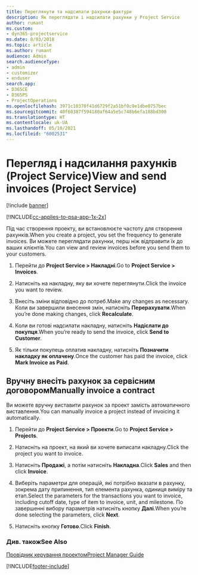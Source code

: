 ```yaml
---
title: Переглянути та надсилати рахунки-фактури
description: Як переглядати і надсилати рахунки у Project Service
author: rumant
ms.custom:
- dyn365-projectservice
ms.date: 8/03/2018
ms.topic: article
ms.author: rumant
audience: Admin
search.audienceType:
- admin
- customizer
- enduser
search.app:
- D365CE
- D365PS
- ProjectOperations
ms.openlocfilehash: 3971c10370f41d6729f2a51bf0c9e1dbe0757bec
ms.sourcegitcommit: 40f68387f594180af64a5e5c748b6efa188bd300
ms.translationtype: HT
ms.contentlocale: uk-UA
ms.lasthandoff: 05/10/2021
ms.locfileid: "6002531"
---
```

# <a name="view-and-send-invoices-project-service"></a><span data-ttu-id="84ed9-103">Перегляд і надсилання рахунків (Project Service)</span><span class="sxs-lookup"><span data-stu-id="84ed9-103">View and send invoices (Project Service)</span></span>

[!include [banner](../includes/psa-now-project-operations.md)]

[!INCLUDE[cc-applies-to-psa-app-1x-2x](../includes/cc-applies-to-psa-app-1x-2x.md)]

<span data-ttu-id="84ed9-104">Під час створення проекту, ви встановлюєте частоту для створення рахунків.</span><span class="sxs-lookup"><span data-stu-id="84ed9-104">When you create a project, you set the frequency to generate invoices.</span></span> <span data-ttu-id="84ed9-105">Ви можете переглядати рахунки, перш ніж відправити їх до ваших клієнтів.</span><span class="sxs-lookup"><span data-stu-id="84ed9-105">You can view and review invoices before you send them to your customers.</span></span>  
  
1.  <span data-ttu-id="84ed9-106">Перейти до **Project Service > Накладні**.</span><span class="sxs-lookup"><span data-stu-id="84ed9-106">Go to **Project Service > Invoices**.</span></span>  
  
2.  <span data-ttu-id="84ed9-107">Натисніть на накладну, яку ви хочете переглянути.</span><span class="sxs-lookup"><span data-stu-id="84ed9-107">Click the invoice you want to review.</span></span>  
  
3.  <span data-ttu-id="84ed9-108">Внесіть зміни відповідно до потреб.</span><span class="sxs-lookup"><span data-stu-id="84ed9-108">Make any changes as necessary.</span></span> <span data-ttu-id="84ed9-109">Коли ви завершили внесення змін, натисніть **Перерахувати**.</span><span class="sxs-lookup"><span data-stu-id="84ed9-109">When you’re done making changes, click **Recalculate**.</span></span>  
  
4.  <span data-ttu-id="84ed9-110">Коли ви готові надсилати накладну, натисніть **Надіслати до покупця**.</span><span class="sxs-lookup"><span data-stu-id="84ed9-110">When you’re ready to send the invoice, click **Send to Customer**.</span></span>  
  
5.  <span data-ttu-id="84ed9-111">Як тільки покупець оплатив накладну, натисніть **Позначити накладку як оплачену**.</span><span class="sxs-lookup"><span data-stu-id="84ed9-111">Once the customer has paid the invoice, click **Mark Invoice as Paid**.</span></span>  
  
## <a name="manually-invoice-a-contract"></a><span data-ttu-id="84ed9-112">Вручну внесіть рахунок за сервісним договором</span><span class="sxs-lookup"><span data-stu-id="84ed9-112">Manually invoice a contract</span></span>  
 <span data-ttu-id="84ed9-113">Ви можете вручну виставити рахунок за проект замість автоматичного виставлення.</span><span class="sxs-lookup"><span data-stu-id="84ed9-113">You can manually invoice a project instead of invoicing it automatically.</span></span>  
  
1.  <span data-ttu-id="84ed9-114">Перейти до **Project Service > Проекти**.</span><span class="sxs-lookup"><span data-stu-id="84ed9-114">Go to **Project Service > Projects**.</span></span>  
  
2.  <span data-ttu-id="84ed9-115">Натисніть на проект, на який ви хочете виписати накладну.</span><span class="sxs-lookup"><span data-stu-id="84ed9-115">Click the project you want to invoice.</span></span>  
  
3.  <span data-ttu-id="84ed9-116">Натисніть **Продажі**, а потім натисніть **Накладна**.</span><span class="sxs-lookup"><span data-stu-id="84ed9-116">Click **Sales** and then click **Invoice**.</span></span>  
  
4.  <span data-ttu-id="84ed9-117">Виберіть параметри для операцій, які потрібно вказати в рахунку, зокрема дату припинення, тип елемента рахунка, одиниця виміру та етап.</span><span class="sxs-lookup"><span data-stu-id="84ed9-117">Select the parameters for the transactions you want to invoice, including cutoff date, type of item to invoice, unit, and milestone.</span></span> <span data-ttu-id="84ed9-118">По завершенні вибору параметрів натисніть кнопку **Далі**.</span><span class="sxs-lookup"><span data-stu-id="84ed9-118">When you’re done selecting the parameters, click **Next**.</span></span>  
  
5.  <span data-ttu-id="84ed9-119">Натисніть кнопку **Готово**.</span><span class="sxs-lookup"><span data-stu-id="84ed9-119">Click **Finish**.</span></span>  
  
### <a name="see-also"></a><span data-ttu-id="84ed9-120">Див. також</span><span class="sxs-lookup"><span data-stu-id="84ed9-120">See Also</span></span>  
 [<span data-ttu-id="84ed9-121">Провідник керування проектом</span><span class="sxs-lookup"><span data-stu-id="84ed9-121">Project Manager Guide</span></span>](../psa/project-manager-guide.md)


[!INCLUDE[footer-include](../includes/footer-banner.md)]